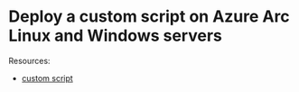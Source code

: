 # Deploy a custom script on Azure Arc Linux and Windows servers

Resources:
* [custom script](https://azurearcjumpstart.io/azure_arc_jumpstart/azure_arc_servers/day2/arc_vm_extension_customscript_arm/)